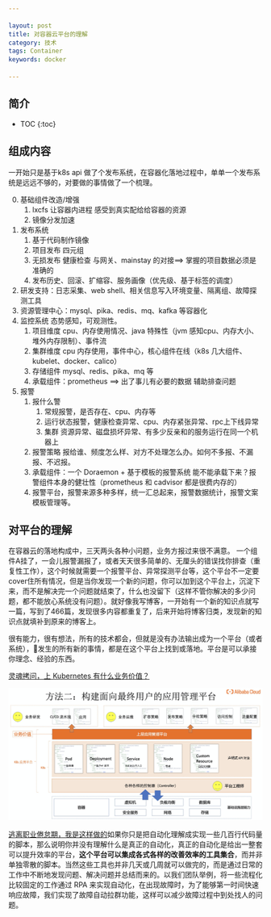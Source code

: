 ```yaml
---

layout: post
title: 对容器云平台的理解
category: 技术
tags: Container
keywords: docker

---
```


## 简介

* TOC
{:toc}

## 组成内容

一开始只是基于k8s api 做了个发布系统，在容器化落地过程中，单单一个发布系统是远远不够的，对要做的事情做了一个梳理。

0. 基础组件改造/增强
    1. lxcfs 让容器内进程 感受到真实配给给容器的资源
    2. 镜像分发加速
1. 发布系统
	1. 基于代码制作镜像
	2. 项目发布 四元组
	3. 无损发布 健康检查 与网关、mainstay 的对接==> 掌握的项目数据必须是准确的
	4. 发布历史、回滚、扩缩容、服务画像（优先级、基于标签的调度）
2. 研发支持：日志采集、web shell、相关信息写入环境变量、隔离组、故障探测工具
3. 资源管理中心：mysql、pika、redis、mq、kafka 等容器化
4. 监控系统 态势感知，可观测性。
	1. 项目维度 cpu、内存使用情况、java 特殊性（jvm 感知cpu、内存大小、堆外内存限制）、事件流
	2. 集群维度 cpu 内存使用，事件中心，核心组件在线（k8s 几大组件、kubelet、docker、calico）
	3. 存储组件 mysql、redis、pika、mq 等
	4. 承载组件：prometheus 
	==> 出了事儿有必要的数据 辅助排查问题
5. 报警   
	1. 报什么警
        1. 常规报警，是否存在、cpu、内存等
        2. 运行状态报警，健康检查异常、cpu、内存紧张异常、rpc上下线异常
	    3. 集群 资源异常、磁盘损坏异常、有多少反亲和的服务运行在同一个机器上
	2. 报警策略  报给谁、频度怎么样、对方不处理怎么办。如何不多报、不漏报、不迟报。
	3. 承载组件：一个 Doraemon + 基于模板的报警系统 能不能承载下来？报警组件本身的健壮性（prometheus 和 cadvisor 都是很费内存的）
    4. 报警平台，报警来源多种多样，统一汇总起来，报警数据统计，报警文案模板管理等。 


## 对平台的理解

在容器云的落地构成中，三天两头各种小问题，业务方报过来很不满意。 一个组件A挂了，一会儿报警漏报了，或者天天很多简单的、无厘头的错误找你排查（重复性工作），这个时候就需要一个报警平台、异常探测平台等，这个平台不一定要cover住所有情况，但是当你发现一个新的问题，你可以加到这个平台上，沉淀下来，而不是解决完一个问题就结束了，什么也没留下（这样不管你解决的多少问题，都不能放心系统没有问题）。就好像我写博客，一开始有一个新的知识点就写一篇，写到了466篇，发现很多内容都重复了，后来开始将博客归类，发现新的知识点就填补到原来的博客上。


很有能力，很有想法，所有的技术都会，但就是没有办法输出成为一个平台（或者系统），发生的所有新的事情，都是在这个平台上找到或落地。平台是可以承接你理念、经验的东西。

[灵魂拷问，上 Kubernetes 有什么业务价值？](https://mp.weixin.qq.com/s/a3NE5fSpZIM9qlOofGTMWQ)

![](/public/upload/kubernetes/k8s_application_platform.png)


[逃离职业倦怠期，我是这样做的](https://mp.weixin.qq.com/s/7DgrTYUOV55o3E6nSEejwQ)如果你只是把自动化理解成实现一些几百行代码量的脚本，那么说明你并没有理解什么是真正的自动化，真正的自动化是给出一整套可以提升效率的平台，**这个平台可以集成各式各样的改善效率的工具集合**，而并非单独零散的脚本。当然这些工具也并非几天或几周就可以做完的，而是通过日常的工作中不断地发现问题、解决问题并总结而来的。以我们团队举例，将一些流程化比较固定的工作通过 RPA 来实现自动化，在出现故障时，为了能够第一时间快速响应故障，我们实现了故障自动拉群功能，这样可以减少故障过程中到处找人的问题。